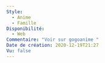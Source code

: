 ```yaml
---
Style:
  - Anime
  - Famille
Disponibilité:
  - Web
Commentaire: "Voir sur gogoanime "
Date de création: 2020-12-19T21:27
Vu: false
---
```

